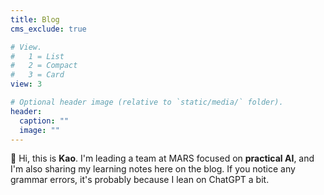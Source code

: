 ```yaml
---
title: Blog
cms_exclude: true

# View.
#   1 = List
#   2 = Compact
#   3 = Card
view: 3

# Optional header image (relative to `static/media/` folder).
header:
  caption: ""
  image: ""
---
```


👋 Hi, this is **Kao**. I'm leading a team at MARS focused on **practical AI**, and I'm also sharing my learning notes here on the blog. If you notice any grammar errors, it's probably because I lean on ChatGPT a bit.